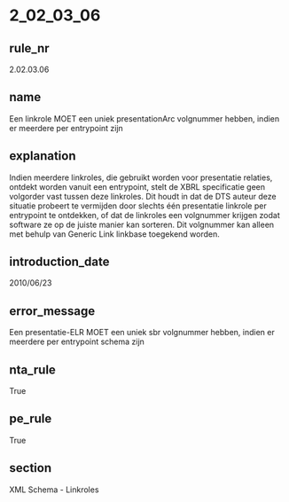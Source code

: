 # 2_02_03_06

## rule_nr
2.02.03.06

## name
Een linkrole MOET een uniek presentationArc volgnummer hebben, indien er meerdere per entrypoint zijn

## explanation
Indien meerdere linkroles, die gebruikt worden voor presentatie relaties, ontdekt worden vanuit een entrypoint, stelt de XBRL specificatie geen volgorder vast tussen deze linkroles. Dit houdt in dat de DTS auteur deze situatie probeert te vermijden door slechts één presentatie linkrole per entrypoint te ontdekken, of dat de linkroles een volgnummer krijgen zodat software ze op de juiste manier kan sorteren. Dit volgnummer kan alleen met behulp van Generic Link linkbase toegekend worden.

## introduction_date
2010/06/23

## error_message
Een presentatie-ELR MOET een uniek sbr volgnummer hebben, indien er meerdere per entrypoint schema zijn

## nta_rule
True

## pe_rule
True

## section
XML Schema - Linkroles

